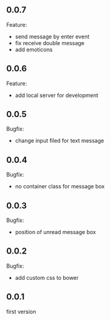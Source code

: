## 0.0.7
Feature:
* send message by enter event
* fix receive double message
* add emoticons


## 0.0.6
Feature:
* add local server for development

## 0.0.5
Bugfix:
* change input filed for text message

## 0.0.4
Bugfix:
* no container class for message box

## 0.0.3
Bugfix:
* position of unread message box


## 0.0.2
Bugfix:
* add custom css to bower

## 0.0.1

first version
